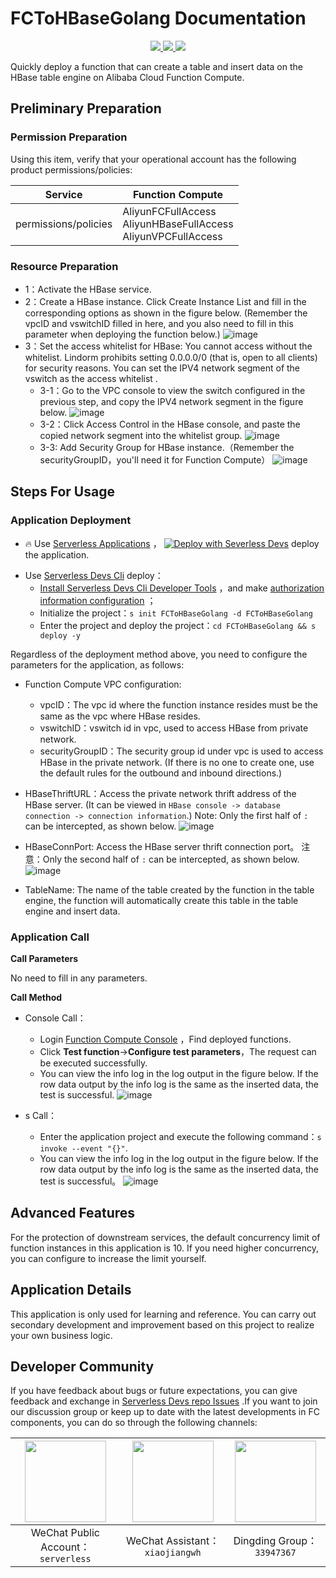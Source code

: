 # FCToHBaseGolang Documentation

<p align="center" class="flex justify-center">
    <a href="https://www.serverless-devs.com" class="ml-1">
    <img src="http://editor.devsapp.cn/icon?package=FCToLindormGolang&type=packageType">
  </a>
  <a href="http://www.devsapp.cn/details.html?name=FCToHBaseGolang" class="ml-1">
    <img src="http://editor.devsapp.cn/icon?package=FCToLindormGolang&type=packageVersion">
  </a>
  <a href="http://www.devsapp.cn/details.html?name=FCToHBaseGolang" class="ml-1">
    <img src="http://editor.devsapp.cn/icon?package=FCToLindormGolang&type=packageDownload">
  </a>
</p>

<description>

Quickly deploy a function that can create a table and insert data on the HBase table engine on Alibaba Cloud Function Compute.

</description>


## Preliminary Preparation

### Permission Preparation

Using this item, verify that your operational account has the following product permissions/policies:


| Service              | Function Compute                                                     |     
|----------------------|----------------------------------------------------------------------|   
| permissions/policies | AliyunFCFullAccess</br>AliyunHBaseFullAccess</br>AliyunVPCFullAccess |     

### Resource Preparation

* 1：Activate the HBase service.
* 2：Create a HBase instance.
  Click Create Instance List and fill in the corresponding options as shown in the figure below. (Remember the vpcID and vswitchID filled in here, and you also need to fill in this parameter when deploying the function below.)
  ![image](https://img.alicdn.com/imgextra/i1/O1CN016KLOos1aayPb2Qzqy_!!6000000003347-2-tps-1672-805.png)
* 3：Set the access whitelist for HBase: You cannot access without the whitelist. Lindorm prohibits setting 0.0.0.0/0 (that is, open to all clients) for security reasons. You can set the IPV4 network segment of the vswitch as the access whitelist .
    * 3-1：Go to the VPC console to view the switch configured in the previous step, and copy the IPV4 network segment in the figure below.
      ![image](http://git.cn-hangzhou.oss-cdn.aliyun-inc.com/uploads/serverless/serverless-solutions/25b4fb29d4f5ab82838dc4e1cdec8da5/image.png)
    * 3-2：Click Access Control in the HBase console, and paste the copied network segment into the whitelist group.
      ![image](https://img.alicdn.com/imgextra/i1/O1CN01rl8Y8J1sMSx8qqWVl_!!6000000005752-2-tps-991-472.png)
    * 3-3: Add Security Group for HBase instance.（Remember the securityGroupID，you'll need it for Function Compute）
      ![image](https://img.alicdn.com/imgextra/i2/O1CN01I24QWJ1wLmpUuL5ol_!!6000000006292-2-tps-970-538.png)

## Steps For Usage
### Application Deployment

<appcenter>

- :fire: Use [Serverless Applications](https://fcnext.console.aliyun.com/applications/create?template=FCToLindormGolang) ，
  [![Deploy with Severless Devs](https://img.alicdn.com/imgextra/i1/O1CN01w5RFbX1v45s8TIXPz_!!6000000006118-55-tps-95-28.svg)](https://fcnext.console.aliyun.com/applications/create?template=FCToLindormGolang) deploy the application.

</appcenter>

- Use [Serverless Devs Cli](https://www.serverless-devs.com/serverless-devs/install) deploy：
    - [Install Serverless Devs Cli Developer Tools](https://www.serverless-devs.com/serverless-devs/install) ，and make [authorization information configuration](https://www.serverless-devs.com/fc/config) ；
    - Initialize the project：`s init FCToHBaseGolang -d FCToHBaseGolang`
    - Enter the project and deploy the project：`cd FCToHBaseGolang && s deploy -y`

</deploy>


Regardless of the deployment method above, you need to configure the parameters for the application, as follows:
* Function Compute VPC configuration:
    * vpcID：The vpc id where the function instance resides must be the same as the vpc where HBase resides.
    * vswitchID：vswitch id in vpc, used to access HBase from private network.
    * securityGroupID：The security group id under vpc is used to access HBase in the private network. (If there is no one to create one, use the default rules for the outbound and inbound directions.)
* HBaseThriftURL：Access the private network thrift address of the HBase server. (It can be viewed in `HBase console -> database connection -> connection information`.)
  Note: Only the first half of `:` can be intercepted, as shown below.
  ![image](https://img.alicdn.com/imgextra/i2/O1CN01r8Godu255bNAHCeng_!!6000000007475-2-tps-2025-460.png)
* HBaseConnPort: Access the HBase server thrift connection port。
  注意：Only the second half of `:` can be intercepted, as shown below.
  ![image](https://img.alicdn.com/imgextra/i1/O1CN01VFWbkD259GXXIfu5d_!!6000000007483-2-tps-2025-460.png)

* TableName: The name of the table created by the function in the table engine, the function will automatically create this table in the table engine and insert data.

### Application Call
**Call Parameters**

No need to fill in any parameters.

**Call Method**
* Console Call：
    * Login [Function Compute Console](https://fcnext.console.aliyun.com/cn-hangzhou/services) ，Find deployed functions.
    * Click **Test function**->**Configure test parameters**，The request can be executed successfully.
    * You can view the info log in the log output in the figure below. If the row data output by the info log is the same as the inserted data, the test is successful.
      ![image](http://git.cn-hangzhou.oss-cdn.aliyun-inc.com/uploads/serverless/serverless-solutions/fdf940efa705b779adfff2c100ffe9d9/image.png)


* s Call：
    * Enter the application project and execute the following command：`s invoke --event "{}"`.
    * You can view the info log in the log output in the figure below. If the row data output by the info log is the same as the inserted data, the test is successful。
      ![image](http://git.cn-hangzhou.oss-cdn.aliyun-inc.com/uploads/serverless/serverless-solutions/db7f514a7338d90c54be1afa35c29f0e/image.png)

<appdetail id="flushContent">

## Advanced Features

For the protection of downstream services, the default concurrency limit of function instances in this application is 10. If you need higher concurrency, you can configure to increase the limit yourself.

## Application Details

This application is only used for learning and reference. You can carry out secondary development and improvement based on this project to realize your own business logic.

</appdetail>

<devgroup>

## Developer Community

If you have feedback about bugs or future expectations, you can give feedback and exchange in [Serverless Devs repo Issues](https://github.com/serverless-devs/serverless-devs/issues) .If you want to join our discussion group or keep up to date with the latest developments in FC components, you can do so through the following channels:

<p align="center">

| <img src="https://serverless-article-picture.oss-cn-hangzhou.aliyuncs.com/1635407298906_20211028074819117230.png" width="130px" > | <img src="https://serverless-article-picture.oss-cn-hangzhou.aliyuncs.com/1635407044136_20211028074404326599.png" width="130px" > | <img src="https://serverless-article-picture.oss-cn-hangzhou.aliyuncs.com/1635407252200_20211028074732517533.png" width="130px" > |
|-----------------------------------------------------------------------------------------------------------------------------------| --- |-----------------------------------------------------------------------------------------------------------------------------------|
| <center>WeChat Public Account：`serverless`</center>                                                                               | <center>WeChat Assistant：`xiaojiangwh`</center> | <center>Dingding Group：`33947367`</center>                                                                                        | 

</p>

</devgroup>